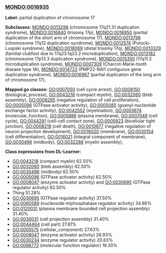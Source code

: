 
### [MONDO:0016935](http://purl.obolibrary.org/obo/MONDO_0016935)
**Label:** partial duplication of chromosome 17

**Subclasses:** [MONDO:0013298](http://purl.obolibrary.org/obo/MONDO_0013298) (chromosome 17q21.31 duplication syndrome), [MONDO:0016840](http://purl.obolibrary.org/obo/MONDO_0016840) (trisomy 17p), [MONDO:0016950](http://purl.obolibrary.org/obo/MONDO_0016950) (partial duplication of the short arm of chromosome 17), [MONDO:0013796](http://purl.obolibrary.org/obo/MONDO_0013796) (chromosome 17q12 duplication syndrome), [MONDO:0012574](http://purl.obolibrary.org/obo/MONDO_0012574) (Potocki-Luspski syndrome), [MONDO:0018069](http://purl.obolibrary.org/obo/MONDO_0018069) (distal trisomy 17q), [MONDO:0013329](http://purl.obolibrary.org/obo/MONDO_0013329) (familial clubfoot due to 17q23.1q23.2 microduplication), [MONDO:0013182](http://purl.obolibrary.org/obo/MONDO_0013182) (chromosome 17p13.3 duplication syndrome), [MONDO:0015350](http://purl.obolibrary.org/obo/MONDO_0015350) (17q11.2 microduplication syndrome), [MONDO:0007309](http://purl.obolibrary.org/obo/MONDO_0007309) (Charcot-Marie-tooth disease type 1A), [MONDO:0014723](http://purl.obolibrary.org/obo/MONDO_0014723) (PMP22-RAI1 contiguous gene duplication syndrome), [MONDO:0016967](http://purl.obolibrary.org/obo/MONDO_0016967) (partial duplication of the long arm of chromosome 17), 

**Mapped go classes:** [GO:0007050](http://purl.obolibrary.org/obo/GO_0007050) (cell cycle arrest), [GO:0008150](http://purl.obolibrary.org/obo/GO_0008150) (biological_process), [GO:0043218](http://purl.obolibrary.org/obo/GO_0043218) (compact myelin), [GO:0032060](http://purl.obolibrary.org/obo/GO_0032060) (bleb assembly), [GO:0008285](http://purl.obolibrary.org/obo/GO_0008285) (negative regulation of cell proliferation), [GO:0005096](http://purl.obolibrary.org/obo/GO_0005096) (GTPase activator activity), [GO:0005085](http://purl.obolibrary.org/obo/GO_0005085) (guanyl-nucleotide exchange factor activity), [GO:0042552](http://purl.obolibrary.org/obo/GO_0042552) (myelination), [GO:0003674](http://purl.obolibrary.org/obo/GO_0003674) (molecular_function), [GO:0005886](http://purl.obolibrary.org/obo/GO_0005886) (plasma membrane), [GO:0007049](http://purl.obolibrary.org/obo/GO_0007049) (cell cycle), [GO:0044291](http://purl.obolibrary.org/obo/GO_0044291) (cell-cell contact zone), [GO:0005923](http://purl.obolibrary.org/obo/GO_0005923) (bicellular tight junction), [GO:0008219](http://purl.obolibrary.org/obo/GO_0008219) (cell death), [GO:0010977](http://purl.obolibrary.org/obo/GO_0010977) (negative regulation of neuron projection development), [GO:0016020](http://purl.obolibrary.org/obo/GO_0016020) (membrane), [GO:0030154](http://purl.obolibrary.org/obo/GO_0030154) (cell differentiation), [GO:0016021](http://purl.obolibrary.org/obo/GO_0016021) (integral component of membrane), [GO:0030496](http://purl.obolibrary.org/obo/GO_0030496) (midbody), [GO:0032288](http://purl.obolibrary.org/obo/GO_0032288) (myelin assembly), 

**Class expressions from DL-Learner:**

- [GO:0043218](http://purl.obolibrary.org/obo/GO_0043218) (compact myelin) 62.50%
- [GO:0032060](http://purl.obolibrary.org/obo/GO_0032060) (bleb assembly) 62.50%
- [GO:0030496](http://purl.obolibrary.org/obo/GO_0030496) (midbody) 62.50%
- [GO:0005096](http://purl.obolibrary.org/obo/GO_0005096) (GTPase activator activity) 62.50%
- [GO:0008047](http://purl.obolibrary.org/obo/GO_0008047) (enzyme activator activity) and [GO:0030695](http://purl.obolibrary.org/obo/GO_0030695) (GTPase regulator activity) 62.50%
- Thing 51.28%
- [GO:0030695](http://purl.obolibrary.org/obo/GO_0030695) (GTPase regulator activity) 37.50%
- [GO:0060589](http://purl.obolibrary.org/obo/GO_0060589) (nucleoside-triphosphatase regulator activity) 34.86%
- [GO:0120031](http://purl.obolibrary.org/obo/GO_0120031) (plasma membrane bounded cell projection assembly) 31.40%
- [GO:0030031](http://purl.obolibrary.org/obo/GO_0030031) (cell projection assembly) 31.40%
- [GO:0044464](http://purl.obolibrary.org/obo/GO_0044464) (cell part) 27.81%
- [GO:0005575](http://purl.obolibrary.org/obo/GO_0005575) (cellular_component) 27.63%
- [GO:0008047](http://purl.obolibrary.org/obo/GO_0008047) (enzyme activator activity) 26.93%
- [GO:0030234](http://purl.obolibrary.org/obo/GO_0030234) (enzyme regulator activity) 20.83%
- [GO:0098772](http://purl.obolibrary.org/obo/GO_0098772) (molecular function regulator) 19.30%


